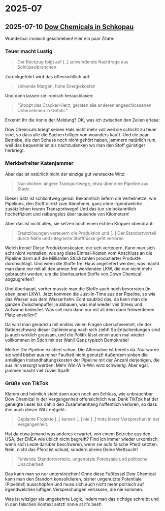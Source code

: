 # 2025-07

## 2025-07-10 [Dow Chemicals in Schkopau](https://blackout-news.de/aktuelles/dow-chemical-beschliesst-werksschliessungen-in-schkopau-und-boehlen-550-stellen-betroffen/)

Wunderbar ironisch geschrieben!  Hier ein paar Zitate:

### Teuer macht Lustig

> Der Rückzug folgt auf [..] schwindende Nachfrage aus Schlüsselbranchen.

Zurückgeführt wird das offensichtlich auf:

> sinkende Margen, hohe Energiekosten

Und dann lassen sie ironisch herausblasen:

> "Stoppt das Cracker-Herz, geraten alle anderen angeschlossenen Unternehmen in Gefahr."

Erkennt ihr die Ironie der Meldung?  OK, was ich zwischen den Zeilen erlese:

Dow Chemicals kriegt seinen Hals nicht mehr voll weil sie schlicht zu teuer sind, so dass alle die Sachen billiger von woanders kauft.  Und die paar Betriebe, die den Schuss noch nicht gehört haben, jammern natürlich rum, weil das bequemer ist als nachzudenken wo man den Stoff günstiger herkriegt.

### Merkbefreiter Katenjammer

Aber das ist natürlich nicht der einzige gut versteckte Witz:

> Nun drohen längere Transportwege, etwa über eine Pipeline aus Stade.

Dieser Satz ist schlichtweg genial.  Bekanntlich liefern die Verteilnetze, wie Pipelines, den Stoff direkt zum Abnehmer, ganz ohne irgendwelche zusätzlichen teuren Transportwege!  Und das tun sie bekanntlich hocheffizient und reibungslos über tausende von Kilometern!

Aber das ist nicht alles, sie setzen noch einen echten Klopper obendrauf:

> Ersatzlösungen verteuern die Produktion und [..] Der Standortvorteil durch Nähe und integrierte Stoffflüsse geht verloren

Welch Ironie!  Diese Produktionskosten, die sich verteuern.  Kann man sich echt nicht vorstellen, wie arg diese Einmal-Kosten vom Anschluss an die Pipeline dann auf die Milliarden Stückzahlen produzierter Produkte durchschlägt.  Und wenn die Stoffe frei Haus angeliefert werden, was macht man dann nur mit all den armen frei werdenden LKW, die nun nicht mehr gebraucht werden, um die überteuerten Stoffe von Down Chemical abgzugreifen?

Und überhaupt, vorher musste man die Stoffe auch noch bevorraten (in eben jenen LKW).  Jetzt kommen die Just-In-Time aus der Pipeline, so wie das Wasser aus dem Wasserhahn.  Echt saublöd das, da kann man die ganzen Zwischenpuffer ja abbauen, was mal wieder viel Stress und Aufwand bedeutet.  Was soll man dann nur mit all dem dann freiwerdenen Platz anstellen?

Da wird man geradezu mit endlos vielen Fragen überschwemmt, die der Rattenschwanz dieser Optimierung nach sich zieht!  So Entscheidungen sind ja auch wirklich grausam, und die Politik
lässt einen auch mal wieder vollkommen im Stich mit der Wahl!  Ganz typisch Demokratie!

Merke:  Die Pipeline existiert schon.  Die Alternative ist bereits da.  Nur wurde sie wohl bisher
aus reiner Faulheit nicht genutzt!  Außerdem sinken die anteiligen Instandhaltungskosten der Pipeline mit der Anzahl derjenigen, die aus ihr versorgt werden.  Mehr Win-Win-Win wird schwierig.  Aber egal, jammen macht viel zuviel Spaß!

### Grüße von TikTok

Klamm und heimlich steht dann auch noch am Schluss, wie unbrauchbar Dow Chemical in der Vergangenheit offensichtlich war.  Dank TikTok hat der geneigte Leser bis dahin den Zusammenhang hoffentlich verloren, so dass ihm auch dieser Witz entgeht:

> Geplante Projekte [..] kamen [..] nie [..] trotz klarer Versprechen in der Vergangenheit.

Hat da etwa jemand was anderes erwartet, von einem Betriebe aus den USA, der EMEA wie üblich nicht begreift?  Find ich immer wieder urkomisch, wenn sich Leute darüber beschweren, wenn sie aufs falsche Pferd setzten.  Nein, nicht das Pferd ist schuld, sondern alleine Deine Wettsucht!

> Fehlende Standortvorteile, ungenutzte Potenziale und politische Unsicherheit

Das kann man so nur unterstreichen!  Ohne diese Fußfessel Dow Chemical kann man den Standort konsolidieren, bisher ungenutzte Potentiale (Pipeline!) ausschöpfen und muss sich auch nicht mehr politisch auf irgendwelchen luftigen Versprechungen verlassen, die nie kommen.

Was ist witziger als umgekehrte Logik, indem man das richtige schreibt und in den falschen Kontext setzt!  Ironie at it's best!
